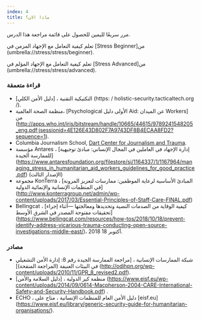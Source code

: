```yaml
---
index: 4
title: ماذا الان؟
---
```

مرر سريعًا لليمين للحصول على قائمة مراجعة هذا الدرس.

تعلم كيفية التعامل مع الإجهاد المزمن في [Stress Beginner]من  (umbrella://stress/stress/beginner).

تعلم كيفية التعامل مع الإجهاد المؤلم في [Stress Advanced]من (umbrella://stress/stress/advanced).

### قراءة متعمقة

*   التكتيكية التقنية ، [دليل الأمن الكلي] (https: / holistic-security.tacticaltech.org /).
*   منظمة الصحة العالمية، [Psychological الأولى دليل Aid: عن الميدان Workers] من (http://apps.who.int/iris/bitstream/handle/10665/44615/9789241548205_eng.pdf;jsessionid=4E126E43D802F7A9743DF8B4ECAA8FD2?sequence=1). 
*   Columbia Journalism School, [Dart Center for Journalism and Trauma](https://dartcenter.org/).
*   مؤسسة Antares ، [إدارة الإجهاد في العاملين في المجال الإنساني: مبادئ توجيهية للممارسة الجيدة] (https://www.antaresfoundation.org/filestore/si/1164337/1/1167964/managing_stress_in_humanitarian_aid_workers_guidelines_for_good_practice.pdf) (الإصدار الثالث)
*   مجموعة KonTerra ، [المبادئ الأساسية لرعاية الموظفين: ممارسات لتعزيز المرونة في المنظمات الإنسانية والإنمائية الدولية] (http://www.konterragroup.net/admin/wp-content/uploads/2017/03/Essential-Principles-of-Staff-Care-FINAL.pdf)
* Bellingcat ، [كيفية الوقاية من الصدمات النصية وتحديدها ومعالجتها  —أثناء إجراء تحقيقات مفتوحة المصدر في الشرق الأوسط] (https://www.bellingcat.com/resources/how-tos/2018/10/18/prevent-identify-address-vicarious-trauma-conducting-open-source-investigations-middle-east/)، أكتوبر 18 2018.

### مصادر

*   شبكة الممارسات الإنسانية ، [مراجعة الممارسة الجيدة رقم 8: إدارة الأمن التشغيلي في البيئات العنيفة (المراجعة المنقحة)] (http://odihpn.org/wp-content/uploads/2010/11/GPR_8_revised2.pdf).
*   منظمة كير الدولية ، [دليل السلامة والأمن] (https://www.eisf.eu/wp-content/uploads/2014/09/0614-Macpherson-2004-CARE-International-Safety-and-Security-Handbook.pdf) .
*   ECHO ، دليل الأمن العام للمنظمات الإنسانية ، متاح على [eisf.eu] (https://www.eisf.eu/library/generic-security-guide-for-humanitarian-organisations/).